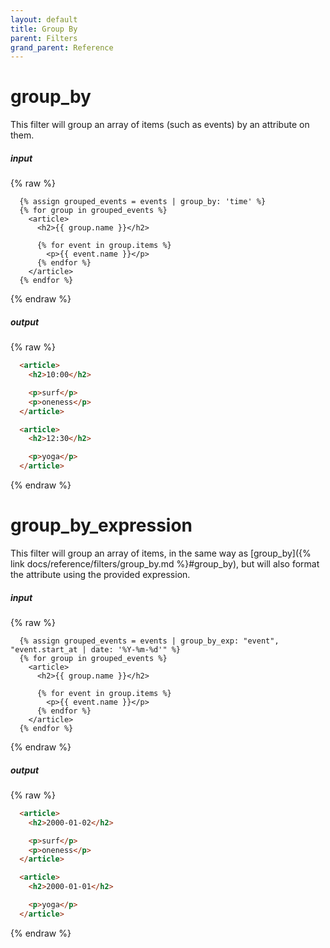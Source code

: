 ```yaml
---
layout: default
title: Group By
parent: Filters
grand_parent: Reference
---
```


# group_by

This filter will group an array of items (such as events) by an attribute on them.

##### input
{% raw %}
```liquid
  {% assign grouped_events = events | group_by: 'time' %}
  {% for group in grouped_events %}
    <article>
      <h2>{{ group.name }}</h2>

      {% for event in group.items %}
        <p>{{ event.name }}</p>
      {% endfor %}
    </article>
  {% endfor %}
```
{% endraw %}

##### output
{% raw %}
```html
  <article>
    <h2>10:00</h2>

    <p>surf</p>
    <p>oneness</p>
  </article>

  <article>
    <h2>12:30</h2>

    <p>yoga</p>
  </article>
```
{% endraw %}

# group_by_expression

This filter will group an array of items, in the same way as [group_by]({% link docs/reference/filters/group_by.md %}#group_by), but will also format the attribute using the provided expression.

##### input
{% raw %}
```liquid
  {% assign grouped_events = events | group_by_exp: "event", "event.start_at | date: '%Y-%m-%d'" %}
  {% for group in grouped_events %}
    <article>
      <h2>{{ group.name }}</h2>

      {% for event in group.items %}
        <p>{{ event.name }}</p>
      {% endfor %}
    </article>
  {% endfor %}
```
{% endraw %}

##### output
{% raw %}
```html
  <article>
    <h2>2000-01-02</h2>

    <p>surf</p>
    <p>oneness</p>
  </article>

  <article>
    <h2>2000-01-01</h2>

    <p>yoga</p>
  </article>
```
{% endraw %}

